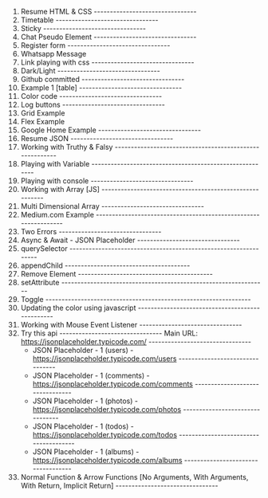 1. Resume HTML & CSS --------------------------------
2. Timetable --------------------------------
3. Sticky --------------------------------
4. Chat Pseudo Element --------------------------------
5. Register form --------------------------------
6. Whatsapp Message 
7. Link playing with css --------------------------------
8. Dark/Light --------------------------------
9.  Github committed --------------------------------
10. Example 1 [table] --------------------------------
11. Color code --------------------------------
12. Log buttons --------------------------------
13. Grid Example
14. Flex Example
15. Google Home Example --------------------------------
16. Resume JSON --------------------------------
17. Working with Truthy & Falsy --------------------------------------------------------
18. Playing with Variable --------------------------------------------------------
19. Playing with console --------------------------------
20. Working with Array [JS] --------------------------------------------------------
21. Multi Dimensional Array --------------------------------
22. Medium.com Example ---------------------------------------------------------------- 
23. Two Errors --------------------------------
24. Async & Await - JSON Placeholder --------------------------------
25. querySelector ----------------------------------------------------------------
26. appendChild ---------------------------------------
27. Remove Element ------------------------------------------
28. setAttribute ----------------------------------------------------------------
29. Toggle ----------------------------------------------------------------
30. Updating the color using javascript ------------------------------------------------
31. Working with Mouse Event Listener --------------------------------
32. Try this api --------------------------------
Main URL: https://jsonplaceholder.typicode.com/ --------------------------------
    - JSON Placeholder - 1 (users) - https://jsonplaceholder.typicode.com/users --------------------------------
    - JSON Placeholder - 1 (comments) - https://jsonplaceholder.typicode.com/comments --------------------------------
    - JSON Placeholder - 1 (photos) - https://jsonplaceholder.typicode.com/photos --------------------------------
    - JSON Placeholder - 1 (todos) - https://jsonplaceholder.typicode.com/todos --------------------------------------
    - JSON Placeholder - 1 (albums) - https://jsonplaceholder.typicode.com/albums -----------------------------------
1.  Normal Function & Arrow Functions [No Arguments, With Arguments, With Return, Implicit Return] --------------------------------